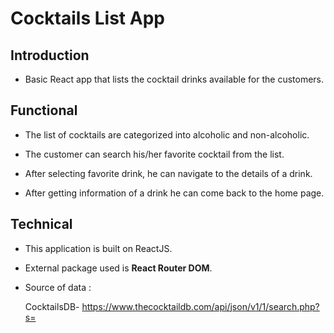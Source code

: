 #   Cocktails List App

##  Introduction

*   Basic React app that lists the cocktail drinks available for the customers.

##  Functional

*   The list of cocktails are categorized into alcoholic and non-alcoholic.

*   The customer can search his/her favorite cocktail from the list.

*   After selecting favorite drink, he can navigate to the details of a drink.

*   After getting information of a drink he can come back to the home page.

##  Technical

*   This application is built on ReactJS.

*   External package used is **React Router DOM**.

*   Source of data : 

    CocktailsDB- https://www.thecocktaildb.com/api/json/v1/1/search.php?s=